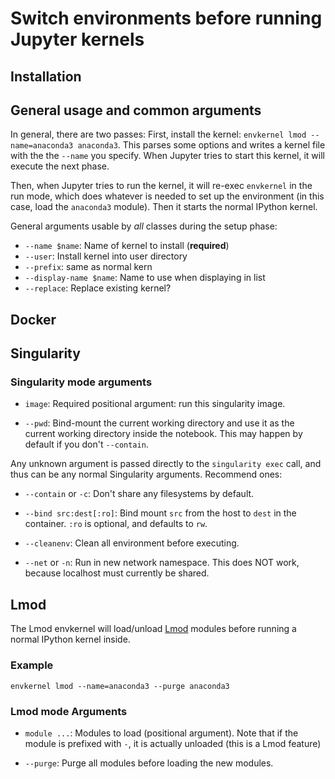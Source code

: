 # Switch environments before running Jupyter kernels


## Installation

## General usage and common arguments

In general, there are two passes: First, install the kernel:
`envkernel lmod --name=anaconda3 anaconda3`.  This parses some options
and writes a kernel file with the the `--name` you specify.  When
Jupyter tries to start this kernel, it will execute the next phase.

Then, when Jupyter tries to run the kernel, it will re-exec
`envkernel` in the run mode, which does whatever is needed to set up
the environment (in this case, load the `anaconda3` module).  Then it
starts the normal IPython kernel.

General arguments usable by *all* classes during the setup phase:

* `--name $name`: Name of kernel to install (**required**)
* `--user`: Install kernel into user directory
* `--prefix`: same as normal kern
* `--display-name $name`: Name to use when displaying in list
* `--replace`: Replace existing kernel?



## Docker



## Singularity

### Singularity mode arguments

* `image`: Required positional argument: run this singularity image.

* `--pwd`: Bind-mount the current working directory and use it as the
  current working directory inside the notebook.  This may happen by
  default if you don't `--contain`.

Any unknown argument is passed directly to the `singularity exec` call, and thus can be any normal Singularity arguments.  Recommend ones:

* `--contain` or `-c`: Don't share any filesystems by default.

* `--bind src:dest[:ro]`: Bind mount `src` from the host to `dest` in
  the container.  `:ro` is optional, and defaults to `rw`.

* `--cleanenv`: Clean all environment before executing.

* `--net` or `-n`: Run in new network namespace.  This does NOT work,
  because localhost must currently be shared.



## Lmod

The Lmod envkernel will load/unload
[Lmod](https://lmod.readthedocs.io/) modules before running a normal
IPython kernel inside.

### Example

```
envkernel lmod --name=anaconda3 --purge anaconda3
```

### Lmod mode Arguments

* `module ...`: Modules to load (positional argument).  Note that if
   the module is prefixed with `-`, it is actually unloaded (this is a
   Lmod feature)

* `--purge`: Purge all modules before loading the new modules.
